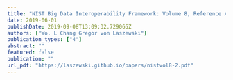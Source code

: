 ```yaml
---
title: "NIST Big Data Interoperability Framework: Volume 8, Reference Architecture Interfaces"
date: 2019-06-01
publishDate: 2019-09-08T13:09:32.729065Z
authors: ["Wo. L Chang Gregor von Laszewski"]
publication_types: ["4"]
abstract: ""
featured: false
publication: ""
url_pdf: "https://laszewski.github.io/papers/nistvol8-2.pdf"
---
```


